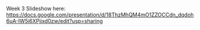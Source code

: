 Week 3 Slideshow here:
https://docs.google.com/presentation/d/18ThzMhQM4mO1ZZOCCdn_dqdoh6uA-IW5i6XPjjxd0zw/edit?usp=sharing
